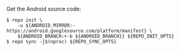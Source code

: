 Get the Android source code:

```
$ repo init \
    -u ${ANDROID_MIRROR:-https://android.googlesource.com/platform/manifest} \
    ${ANDROID_BRANCH:+-b ${ANDROID_BRANCH}} ${REPO_INIT_OPTS}
$ repo sync -j$(nproc) ${REPO_SYNC_OPTS}
```
